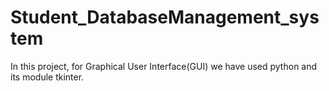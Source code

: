# Student_DatabaseManagement_system
In this project, for Graphical User Interface(GUI) we have used python and its module tkinter. 

